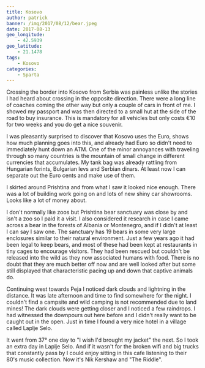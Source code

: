 ```yaml
---
title: Kosovo
author: patrick
banner: /img/2017/08/12/bear.jpeg
date: 2017-08-13
geo_longitude:
    - 42.5939
geo_latitude:
    - 21.1478
tags:
    - Kosovo
categories:
    - Sparta
---
```

Crossing the border into Kosovo from Serbia was painless unlike the stories I had heard about crossing in the opposite direction. There were a long line of coaches coming the other way but only a couple of cars in front of me. I showed my passport and was then directed to a small hut at the side of the road to buy insurance. This is mandatory for all vehicles but only costs €10 for two weeks and you do get a nice souvenir.

<!--more-->

I was pleasantly surprised to discover that Kosovo uses the Euro, shows how much planning goes into this, and already had Euro so didn't need to immediately hunt down an ATM. One of the minor annoyances with traveling through so many countries is the mountain of small change in different currencies that accumulates. My tank bag was already rattling from Hungarian forints, Bulgarian levs and Serbian dinars. At least now I can separate out the Euro cents and make use of them.

I skirted around Prishtina and from what I saw it looked nice enough. There was a lot of building work going on and lots of new shiny car showrooms. Looks like a lot of money about.

I don't normally like zoos but Prishtina bear sanctuary was close by and isn't a zoo so I paid it a visit. I also considered it research in case I came across a bear in the forests of Albania or Montenegro, and if I didn't at least I can say I saw one. The sanctuary has 19 bears in some very large enclosures similar to their natural environment. Just a few years ago it had been legal to keep bears, and most of these had been kept at restaurants in tiny cages to encourage visitors. They had been rescued but couldn't be released into the wild as they now associated humans with food. There is no doubt that they are much better off now and are well looked after but some still displayed that characteristic pacing up and down that captive animals do.

Continuing west towards Peja I noticed dark clouds and lightning in the distance. It was late afternoon and time to find somewhere for the night. I couldn't find a campsite and wild camping is not recommended due to land mines! The dark clouds were getting closer and I noticed a few raindrops. I had witnessed the downpours out here before and I didn't really want to be caught out in the open. Just in time I found a very nice hotel in a village called Laplje Selo.

It went from 37° one day to "I wish I'd brought my jacket" the next. So I took an extra day in Laplje Selo. And if it wasn't for the broken wifi and big trucks that constantly pass by I could enjoy sitting in this cafe listening to their 80's music collection. Now it's Nik Kershaw and "The Riddle".
